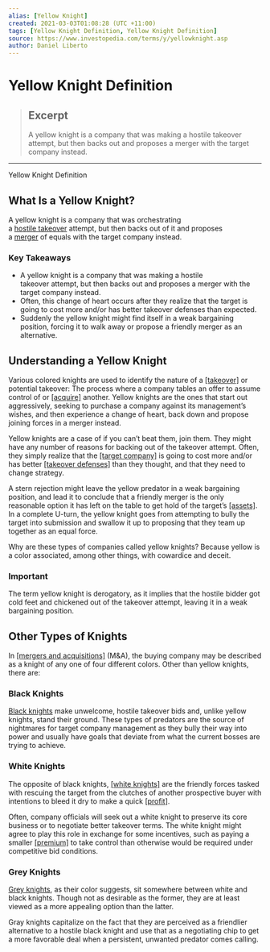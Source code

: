 ```yaml
---
alias: [Yellow Knight]
created: 2021-03-03T01:08:28 (UTC +11:00)
tags: [Yellow Knight Definition, Yellow Knight Definition]
source: https://www.investopedia.com/terms/y/yellowknight.asp
author: Daniel Liberto
---
```


# Yellow Knight Definition

> ## Excerpt
> A yellow knight is a company that was making a hostile takeover attempt, but then backs out and proposes a merger with the target company instead.

---

Yellow Knight Definition
## What Is a Yellow Knight?

A yellow knight is a company that was orchestrating a [hostile takeover](https://www.investopedia.com/terms/h/hostiletakeover.asp) attempt, but then backs out of it and proposes a [merger](https://www.investopedia.com/terms/m/merger.asp) of equals with the target company instead.

### Key Takeaways

-   A yellow knight is a company that was making a hostile takeover attempt, but then backs out and proposes a merger with the target company instead.
-   Often, this change of heart occurs after they realize that the target is going to cost more and/or has better takeover defenses than expected.
-   Suddenly the yellow knight might find itself in a weak bargaining position, forcing it to walk away or propose a friendly merger as an alternative.

## Understanding a Yellow Knight

Various colored knights are used to identify the nature of a [[takeover]](https://www.investopedia.com/terms/t/takeover.asp) or potential takeover: The process where a company tables an offer to assume control of or [[acquire]](https://www.investopedia.com/terms/a/acquisition.asp) another. Yellow knights are the ones that start out aggressively, seeking to purchase a company against its management’s wishes, and then experience a change of heart, back down and propose joining forces in a merger instead.

Yellow knights are a case of if you can’t beat them, join them. They might have any number of reasons for backing out of the takeover attempt. Often, they simply realize that the [[target company]](https://www.investopedia.com/terms/t/targetfirm.asp) is going to cost more and/or has better [[takeover defenses]](https://www.investopedia.com/terms/a/anti-takeovermeasure.asp) than they thought, and that they need to change strategy.

A stern rejection might leave the yellow predator in a weak bargaining position, and lead it to conclude that a friendly merger is the only reasonable option it has left on the table to get hold of the target’s [[assets]](https://www.investopedia.com/terms/a/asset.asp). In a complete U-turn, the yellow knight goes from attempting to bully the target into submission and swallow it up to proposing that they team up together as an equal force.

Why are these types of companies called yellow knights? Because yellow is a color associated, among other things, with cowardice and deceit. 

### Important

The term yellow knight is derogatory, as it implies that the hostile bidder got cold feet and chickened out of the takeover attempt, leaving it in a weak bargaining position.

## Other Types of Knights

In [[mergers and acquisitions]](https://www.investopedia.com/terms/m/mergersandacquisitions.asp) (M&A), the buying company may be described as a knight of any one of four different colors. Other than yellow knights, there are:

### Black Knights

[Black knights](https://www.investopedia.com/terms/b/blackknight.asp) make unwelcome, hostile takeover bids and, unlike yellow knights, stand their ground. These types of predators are the source of nightmares for target company management as they bully their way into power and usually have goals that deviate from what the current bosses are trying to achieve.

### White Knights

The opposite of black knights, [[white knights]](https://www.investopedia.com/terms/w/whiteknight.asp) are the friendly forces tasked with rescuing the target from the clutches of another prospective buyer with intentions to bleed it dry to make a quick [[profit]](https://www.investopedia.com/terms/p/profit.asp).

Often, company officials will seek out a white knight to preserve its core business or to negotiate better takeover terms. The white knight might agree to play this role in exchange for some incentives, such as paying a smaller [[premium]](https://www.investopedia.com/terms/a/at-a-premium.asp) to take control than otherwise would be required under competitive bid conditions.

### Grey Knights

[Grey knights](https://www.investopedia.com/terms/g/grayknight.asp), as their color suggests, sit somewhere between white and black knights. Though not as desirable as the former, they are at least viewed as a more appealing option than the latter.

Gray knights capitalize on the fact that they are perceived as a friendlier alternative to a hostile black knight and use that as a negotiating chip to get a more favorable deal when a persistent, unwanted predator comes calling.

